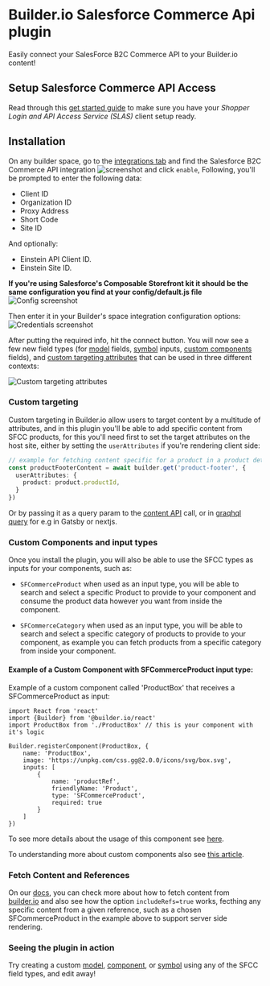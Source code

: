 # Builder.io Salesforce Commerce Api plugin

Easily connect your SalesForce B2C Commerce API to your Builder.io content!

## Setup Salesforce Commerce API Access
Read through this [get started guide](https://developer.salesforce.com/docs/commerce/pwa-kit-managed-runtime/guide/setting-up-api-access.html) to make sure you have your *Shopper Login and API Access Service (SLAS)* client setup ready.


## Installation

On any builder space, go to the [integrations tab](https://builder.io/app/integrations) and find the Salesforce B2C Commerce API integration
![screenshot](https://cdn.builder.io/api/v1/image/assets%2FYJIGb4i01jvw0SRdL5Bt%2F395a09d16129469d862851d23a56522c) and click `enable`,
Following, you'll be prompted to enter the following data:
* Client ID
* Organization ID
* Proxy Address
* Short Code
* Site ID

And optionally:
* Einstein API Client ID.
* Einstein Site ID.


**If you're using Salesforce's Composable Storefront kit it should be the same configuration you find at your config/default.js file**
![Config screenshot](https://cdn.builder.io/api/v1/image/assets%2F1fa6810c36c54e87bfe1a6cc0f0be906%2Fa1e74597f82e46d390fd0b328c19bf78)

Then enter it in your Builder's space integration configuration options:
![Credentials screenshot](https://cdn.builder.io/api/v1/image/assets%2Fd1ed12c3338144da8dd6b63b35d14c30%2F92cfc4b9885d41eaa4d5c23b00ebeace)


After putting the required info, hit the connect button. You will now see a few new field types (for [model](https://builder.io/c/docs/guides/getting-started-with-models) fields, [symbol](https://builder.io/c/docs/guides/symbols) inputs, [custom components](https://builder.io/c/docs/custom-react-components) fields), and [custom targeting attributes](https://www.builder.io/c/docs/guides/targeting-and-scheduling#custom-targeting) that can be used in three different contexts:



![Custom targeting attributes](https://cdn.builder.io/api/v1/image/assets%2Fd1ed12c3338144da8dd6b63b35d14c30%2F761dc7267e3b45198c460dfe6b0cec8e)

### Custom targeting

Custom targeting in Builder.io allow users to target content by a multitude of attributes, and in this plugin you'll be able to add specific content from SFCC products, for this you'll need first to set the target attributes on the host site, either by setting the `userAttributes` if you're rendering client side:

```ts
// example for fetching content specific for a product in a product details page
const productFooterContent = await builder.get('product-footer', {
  userAttributes: {
    product: product.productId,
  }
})
```

Or by passing it as a query param to the [content API](https://www.builder.io/c/docs/query-api#:~:text=userAttributes) call, or in [graqhql query](https://www.builder.io/c/docs/graphql-api#:~:text=with%20targeting) for e.g in Gatsby or nextjs.


### Custom Components and input types
Once you install the plugin, you will also be able to use the SFCC types as inputs for your components, such as:

- `SFCommerceProduct` when used as an input type, you will be able to search and select a specific Product to provide to your component and consume the product data however you want from inside the component.

- `SFCommerceCategory` when used as an input type, you will be able to search and select a specific category of products to provide to your component, as example you can fetch products from a specific category from inside your component.

#### Example of a Custom Component with SFCommerceProduct input type:

Example of a custom component called 'ProductBox' that receives a SFCommerceProduct as input:

```JSX
import React from 'react'
import {Builder} from '@builder.io/react'
import ProductBox from './ProductBox' // this is your component with it's logic

Builder.registerComponent(ProductBox, {
    name: 'ProductBox',
    image: 'https://unpkg.com/css.gg@2.0.0/icons/svg/box.svg',
    inputs: [
        {
            name: 'productRef',
            friendlyName: 'Product',
            type: 'SFCommerceProduct',
            required: true
        }
    ]
})
```
To see more details about the usage of this component see [here](https://github.com/BuilderIO/sfcc-composable-storefront-starter/tree/main/app/components/blocks/product-box).

To understanding more about custom components also see [this article](https://www.builder.io/c/docs/custom-components-setup).

### Fetch Content and References

On our [docs](https://www.builder.io/c/docs/query-api), you can check more about how to fetch content from [builder.io](https://builder.io) and also see how the option ```includeRefs=true``` works, fecthing any specific content from a given reference, such as a chosen SFCommerceProduct in the example above to support server side rendering.

### Seeing the plugin in action

Try creating a custom [model](https://builder.io/c/docs/guides/getting-started-with-models), [component](https://builder.io/c/docs/custom-react-components), or [symbol](https://builder.io/c/docs/guides/symbols) using any of the SFCC field types, and edit away!


